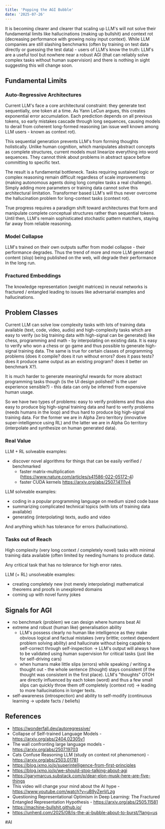 ```yaml
---
title: 'Popping the AGI Bubble'  
date: '2025-07-26'
---
```

It is becoming clearer and clearer that scaling up LLM's will not solve their fundamental limits like hallucinations (making up bullshit) and context rot (decreasing performance with growing noisy input context). While LLM companies are still slashing benchmarks (often by training on test data directly or guessing the test data) - users of LLM's know the truth: LLM's are a useful tool but nowhere near a robust AGI (that can reliably solve complex tasks without human supervision) and there is nothing in sight suggesting this will change soon.

## Fundamental Limits

### Auto-Regressive Architectures

Current LLM's face a core architectural constraint: they generate text sequentially, one token at a time. As Yann LeCun argues, this creates exponential error accumulation. Each prediction depends on all previous tokens, so early mistakes cascade through long sequences, causing models to derail from coherent long-formed reasoning (an issue well known among LLM users - known as context rot).

This sequential generation prevents LLM's from forming thoughts holistically. Unlike human cognition, which manipulates abstract concepts as complete structures, current models must linearize everything into word sequences. They cannot think about problems in abstract space before committing to specific text.

The result is a fundamental bottleneck. Tasks requiring sustained logic or complex reasoning remain difficult regardless of scale improvements (making autonomous agents doing long complex tasks a real challenge). Simply adding more parameters or training data cannot solve this architectural limitation. Transformer based LLM's will thus never overcome the hallucination problem for long-context tasks (context rot).

True progress requires a paradigm shift toward architectures that form and manipulate complete conceptual structures rather than sequential tokens. Until then, LLM's remain sophisticated stochastic pattern matchers, staying far away from reliable reasoning.

### Model Collapse

LLM's trained on their own outputs suffer from model collapse - their performance degrades. Thus the trend of more and more LLM generated content (slop) being published on the web, will degrade their performance in the long run.

### Fractured Embeddings

The knowledge representation (weight matrices) in neural networks is fractured / entangled leading to issues like adversarial examples and hallucinations.

## Problem Classes

Current LLM can solve low complexity tasks with lots of training data available (text, code, video, audio) and high-complexity tasks which are easy to verify (so big training data with high-signal can be generated) like chess, programming and math - by interpolating on existing data. It is easy to verify who won a chess or go game and thus possible to generate high-signal training data. The same is true for certain classes of programming problems (does it compile? does it run without errors? does it pass tests? does it produce same output as an existing program? does it better on benchmark X?).

It is much harder to generate meaningful rewards for more abstract programming tasks though (is the UI design polished? is the user experience sensible?) - this data can only be inferred from expensive human usage.

So we have two types of problems: easy to verify problems and thus also easy to produce big high-signal training data and hard to verify problems (needs humans in the loop) and thus hard to produce big high-signal training data. For the former we are in Alpha Zero territory (innovative super-intelligence using RL) and the latter we are in Alpha Go territory (interpolate and synthesize on human generated data).

### Real Value

LLM + RL solveable examples:
- discover novel algorithms for things that can be easily verified / benchmarked
  - faster matrix-multiplication (<https://www.nature.com/articles/s41586-022-05172-4>)
  - faster CUDA kernels <https://arxiv.org/abs/2507.14111v4>

LLM solveable examples:
- coding in a popular programming language on medium sized code base
- summarizing complicated technical topics (with lots of training data available)
- generating (interpolating) texts, audio and video

And anything which has tolerance for errors (hallucinations).

### Tasks out of Reach

High complexity (very long context / completely novel) tasks with minimal training data available (often limited by needing humans to produce data).

Any critical task that has no tolerance for high error rates.

LLM (+ RL) unsolveable examples:
- creating completely new (not merely interpolating) mathematical theorems and proofs in unexplored domains
- coming up with novel funny jokes

## Signals for AGI

- no benchmark (problem) we can design where humans beat AI
- extreme and robust (human like) generalisation ability
  - LLM's possess clearly no human like intelligence as they make obvious logical and factual mistakes (very brittle; context dependent problem solving ability) and hallucinate without being capable to self-correct through self-inspection -> LLM's output will always have to be validated using human supervision for critical tasks (just like for self-driving cars)
  - when humans make little slips (errors) while speaking / writing a thought out - the whole sentence (thought) stays consistent (if the thought was consistent in the first place). LLM's "thoughts" OTOH are directly influenced by each token (word) and thus a few small slips can quickly throw them off completely (context rot) -> leading to more hallucinations in longer texts.
- self-awareness (introspection) and ability to self-modify (continuous learning -> update facts / beliefs)

## References

- <https://wonderfall.dev/autoregressive/>
- Collapse of Self-trained Language Models - <https://arxiv.org/abs/2404.02305v1>
- The wall confronting large language models - <https://arxiv.org/abs/2507.19703>
- Cats Confuse Reasoning LLM (study on context rot phenomenon) - <https://arxiv.org/abs/2503.01781>
- <https://blog.jxmo.io/p/superintelligence-from-first-principles>
- <https://blog.jxmo.io/p/we-should-stop-talking-about-agi>
- <https://garymarcus.substack.com/p/dear-elon-musk-here-are-five-things>
- This video will change your mind about the AI hype - <https://www.youtube.com/watch?v=uB9yZenVLzg>
- Questioning Representational Optimism in Deep Learning: The Fractured Entangled Representation Hypothesis - <https://arxiv.org/abs/2505.11581>
- <https://machine-bullshit.github.io/>
- <https://unherd.com/2025/08/is-the-ai-bubble-about-to-burst/?lang=us>

#AI
